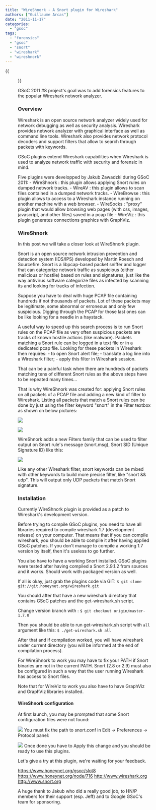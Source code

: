 ```yaml
---
title: "WireShnork - A Snort plugin for Wireshark"
authors: ["Guillaume Arcas"]
date: "2011-11-17"
categories: 
  - "gsoc"
tags: 
  - "forensics"
  - "gsoc"
  - "snort"
  - "wireshark"
  - "wireshnork"
---
```

{{<figure src="images/banner.png" alt="Banner" width="50%">}}

GSoC 2011 #8 project's goal was to add forensics features to the popular Wireshark network analyzer.

### Overview

Wireshark is an open source network analyzer widely used for network debugging as well as security analysis. Wireshark provides network analyzer with graphical interface as well as command line tools. Wireshark also provides network protocol decoders and support filters that allow to search through packets with keywords.

GSoC plugins extend Wireshark capabilities when Wireshark is used to analyze network traffic with security and forensic in mind.

Five plugins were developped by Jakub Zawadzki during GSoC 2011: - WireShnork : this plugin allows applying Snort rules on dumped network tracks. - WireAV : this plugin allows to scan files contained in a dumped network tracks. - WireBrowse : this plugin allows to access to a Wireshark instance running on another machine with a web browser. - WireSocks : "proxy" plugin that would allow browsing web pages (with css, images, javascript, and other files) saved in a pcap file - WireViz : this plugin generates connections graphics with GraphViz.

### WireShnork

In this post we will take a closer look at WireShnork plugin.

Snort is an open source network intrusion prevention and detection system (IDS/IPS) developed by Martin Roesch and Sourcefire. Snort is a libpcap-based packet sniffer and logger that can categorize network traffic as suspicious (either malicious or hostile) based on rules and signatures, just like the way antivirus software categorize files as infected by scanning its and looking for tracks of infection.

Suppose you have to deal with huge PCAP file containing hundreds if not thousands of packets. Lot of these packets may be legitimate, some abnormal or erroneous and only few suspicious. Digging through the PCAP for those last ones can be like looking for a needle in a haystack.

A useful way to speed up this search process is to run Snort rules on the PCAP file as very often suspicious packets are tracks of known hostile actions (like malware). Packets matching a Snort rule can be logged in a text file or in a dedicated pcap file. Looking for these packets in Wireshark then requires: - to open Snort alert file; - translate a log line into a Wireshark filter; - apply this filter in Wireshark session.

That can be a painful task when there are hundreds of packets matching tens of different Snort rules as the above steps have to be repeated many times...

That is why WireShnork was created for: applying Snort rules on all packets of a PCAP file and adding a new kind of filter to Wireshark. Listing all packets that match a Snort rules can be done by just using the filter keyword "snort" in the Filter textbox as shown on below pictures:

![](images/drupal_image_789.png)

![](images/drupal_image_787.png)

WireShnork adds a new Filters family that can be used to filter output on Snort rule's message (snort.msg), Snort SID (Unique Signature ID) like this:

![](images/drupal_image_788.png)

Like any other Wireshark filter, snort keywords can be mixed with other keywords to build more precise filter, like "snort && udp". This will output only UDP packets that match Snort signature.

### Installation

Currently WireShnork plugin is provided as a patch to Wireshark's development version.

Before trying to compile GSoC plugins, you need to have all libraries required to compile wireshark 1.7 (development release) on your computer. That means that if you can compile wireshark, you should be able to compile it after having applied GSoC patches. If you don't manage to compile a working 1.7 version by itself, then it's useless to go further.

You also have to have a working Snort installed. GSoC plugins were tested after having compiled a Snort 2.9.1.2 from sources and it works. Should work with packaged version as well.

If all is okay, just grab the plugins code via GIT: `$ git clone git://git.honeynet.org/wireshark.git`

You should after that have a new wireshark directory that contains GSoC patches and the get-wireshark.sh script.

Change version branch with : `$ git checkout origin/master-1.7.0`

Then you should be able to run get-wireshark.sh script with `all` argument like this: `$ ./get-wireshark.sh all`

After that and if compilation worked, you will have wireshark under current directory (you will be informed at the end of compilation process).

For WireShnork to work you may have to fix your PATH if Snort binaries are not in the current PATH. Snort (2.8 or 2.9) must also be configured in such a way that the user running Wireshark has access to Snort files.

Note that for WireViz to work you also have to have GraphViz and GraphViz libraries installed.

#### WireShnork configuration

At first launch, you may be prompted that some Snort configuration files were not found:

![](images/drupal_image_791.png) You must fix the path to snort.conf in Edit -> Preferences -> Protocol panel:

![](images/drupal_image_792.png) Once done you have to Apply this change and you should be ready to use this plugins.

Let's give a try at this plugin, we're waiting for your feedback.

https://www.honeynet.org/gsoc/slot8 https://www.honeynet.org/node/716 http://www.wireshark.org http://www.snort.org

A huge thank to Jakub who did a really good job, to HN/P members for their support (esp. Jeff) and to Google GSoC's team for sponsoring.
